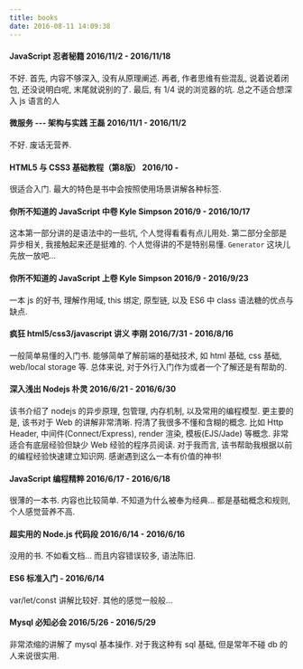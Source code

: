 ```yaml
---
title: books
date: 2016-08-11 14:09:38
---
```



#### JavaScript 忍者秘籍          2016/11/2 - 2016/11/18
不好. 首先, 内容不够深入, 没有从原理阐述. 再者, 作者思维有些混乱, 说着说着闭包, 还没说明白呢, 末尾就说别的了. 最后, 有 1/4 说的浏览器的坑. 总之不适合想深入 js 语言的人


#### 微服务 --- 架构与实践    王磊   2016/11/1 - 2016/11/2
不好. 废话无营养.


#### HTML5 与 CSS3 基础教程（第8版）   2016/10 -
很适合入门. 最大的特色是书中会按照使用场景讲解各种标签.


#### 你所不知道的 JavaScript 中卷   Kyle Simpson   2016/9 - 2016/10/17
这本第一部分讲的是语法中的一些坑, 个人觉得看看有点儿用处. 第二部分全部是异步相关, 我接触起来还是挺难的. 个人觉得讲的不是特别易懂. `Generator` 这块儿先放一放吧...


#### 你所不知道的 JavaScript 上卷   Kyle Simpson   2016/9 - 2016/9/23
一本 js 的好书, 理解作用域, this 绑定, 原型链, 以及 ES6 中 class 语法糖的优点与缺点.


#### 疯狂 html5/css3/javascript 讲义   李刚   2016/7/31 - 2016/8/16
一般简单易懂的入门书. 能够简单了解前端的基础技术, 如 html 基础, css 基础, web/local storage 等.
总体来说, 对于外行入门作为或者一个了解还是有帮助的.


#### 深入浅出 Nodejs   朴灵   2016/6/21 - 2016/6/30
该书介绍了 nodejs 的异步原理, 包管理, 内存机制, 以及常用的编程模型. 更主要的是, 该书对于 Web 的讲解非常清晰. 捋清了我很多不懂和含糊的概念. 比如 Http Header, 中间件(Connect/Express), render 渲染, 模板(EJS/Jade) 等概念. 非常适合有底层经验但缺少 Web 经验的程序员阅读.
对于我而言, 该书帮助我根据以前的编程经验快速建立知识网. 感谢遇到这么一本有价值的神书!


#### JavaScript 编程精粹   2016/6/17 - 2016/6/18
很薄的一本书. 内容也比较简单. 不知道为什么被奉为经典... 都是基础概念和规则, 个人感觉营养不高.


#### 超实用的 Node.js 代码段   2016/6/14 - 2016/6/16
没用的书. 不如看文档... 而且内容错误较多, 语法陈旧.


#### ES6 标准入门     - 2016/6/14
var/let/const 讲解比较好. 其他的感觉一般般...


#### Mysql 必知必会   2016/5/26 - 2016/5/29
非常浓缩的讲解了 mysql 基本操作. 对于我这种有 sql 基础, 但是常年不碰 db 的人来说很实用.
